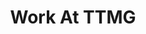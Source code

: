 ---
title: "Work At TTMG"
layout: "work-single"

pageDescription: "Completed the internship with notable contributions recognized by the team, effectively overseeing 20+ interns to ensure timely coordination, efficient collaboration, and successful project outcomes."
pageImage: "/images/TTMFCertificate.png"

platforms:
  - platformHeading: "Live Booking Flutter App"
    projectSectors:
      - sectorHeading: "MongoDB and User Authentication"
        projects:
          - heading: ""
            description: "Designed and developed a multi-page Flutter UI featuring a user-friendly interface, integrated the app with a robust MongoDB database for streamlined data management, implemented secure login and signup functionalities to ensure user authentication and data privacy, and connected GPS services to deliver real-time location updates, enabling users to discover and access relevant customer services in their vicinity."
            image: "/images/TTMF.png"

  - platformHeading: "Capstone BE Project"
    projectSectors:
      - sectorHeading: "Live Object Detection App for blinded"
        projects:
          - heading: ""
            description: "Developed a Flutter-based mobile application integrating a voice assistant interface with a real-time object detection model, enabling visually impaired users to receive instant audio feedback on their surroundings; leveraged advanced computer vision techniques to identify objects, minimized user interaction through voice commands, and ensured prompt, accurate detection to enhance situational awareness and foster safer navigation experiences."
            image: "/images/Capstone.png"

---